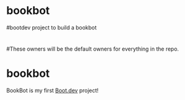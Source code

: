# bookbot
#bootdev project to build a bookbot
#
#These owners will be the default owners for everything in the repo. 
# bookbot

BookBot is my first [Boot.dev](https://www.boot.dev) project!
